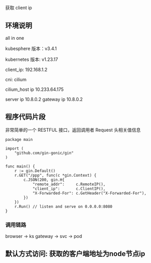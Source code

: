 ## 
获取 client ip

## 环境说明

all in one

kubesphere 版本：v3.4.1

kubernetes 版本: v1.23.17

client_ip: 192.168.1.2

cni: cilium

cilium_host ip 10.233.64.175

server ip 10.8.0.2
gateway ip 10.8.0.2


## 程序代码片段

非常简单的一个 RESTFUL 接口，返回调用者 Request 头相关值信息

```golang
package main

import (
	"github.com/gin-gonic/gin"
)

func main() {
	r := gin.Default()
	r.GET("/ppp", func(c *gin.Context) {
		c.JSON(200, gin.H{
			"remote_addr":     c.RemoteIP(),
			"client_ip":       c.ClientIP(),
			"X-Forwarded-For": c.GetHeader("X-Forwarded-For"),
		})
	})
	r.Run() // listen and serve on 0.0.0.0:8080
}

```

### 调用链路

browser -> ks gateway -> svc -> pod

## 默认方式访问: 获取的客户端地址为node节点ip





